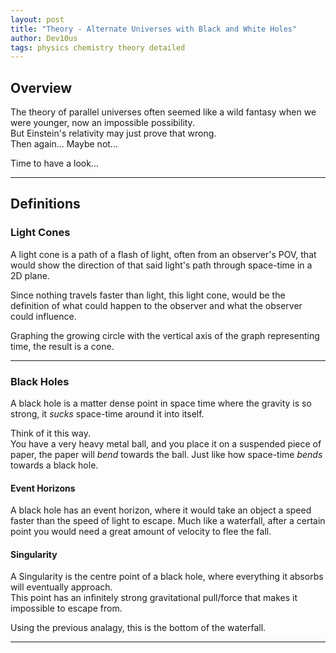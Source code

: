 ```yaml
---
layout: post
title: "Theory - Alternate Universes with Black and White Holes"
author: Dev10us
tags: physics chemistry theory detailed
---
```


## Overview

The theory of parallel universes often seemed like a wild fantasy when we were younger, now an impossible possibility.\
But Einstein's relativity may just prove that wrong. \
Then again... Maybe not...

Time to have a look...

---

## Definitions

### Light Cones

A light cone is a path of a flash of light, often from an observer's POV, that would show the direction of that said light's path through space-time in a 2D plane.

Since nothing travels faster than light, this light cone, would be the definition of what could happen to the observer and what the observer could influence.

Graphing the growing circle with the vertical axis of the graph representing time, the result is a cone.

---

### Black Holes

A black hole is a matter dense point in space time where the gravity is so strong, it _sucks_ space-time around it into itself.

Think of it this way.\
You have a very heavy metal ball, and you place it on a suspended piece of paper, the paper will _bend_ towards the ball. Just like how space-time _bends_ towards a black hole.

#### Event Horizons

A black hole has an event horizon, where it would take an object a speed faster than the speed of light to escape. Much like a waterfall, after a certain point you would need a great amount of velocity to flee the fall.

#### Singularity

A Singularity is the centre point of a black hole, where everything it absorbs will eventually approach.\
This point has an infinitely strong gravitational pull/force that makes it impossible to escape from.

Using the previous analagy, this is the bottom of the waterfall.

---

